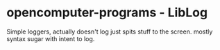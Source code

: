 # opencomputer-programs - LibLog
Simple loggers, actually doesn't log just spits stuff to the screen.
mostly syntax sugar with intent to log.
